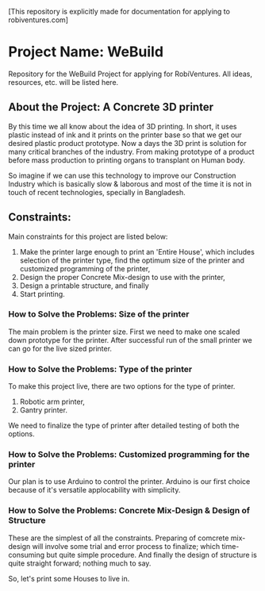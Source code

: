[This repository is explicitly made for documentation for applying to robiventures.com]

# Project Name: WeBuild
Repository for the WeBuild Project for applying for RobiVentures. All ideas, resources, etc. will be listed here.

## About the Project: A Concrete 3D printer
By this time we all know about the idea of 3D printing. In short, it uses plastic instead of ink and it prints on the printer base so that we get our desired plastic product prototype. Now a days the 3D print is solution for many critical branches of the industry. From making prototype of a product before mass production to printing organs to transplant on Human body.

So imagine if we can use this technology to improve our Construction Industry which is basically slow & laborous and most of the time it is not in touch of recent technologies, specially in Bangladesh.

## Constraints:
Main constraints for this project are listed below:
1. Make the printer large enough to print an 'Entire House', which includes selection of the printer type, find the optimum size of the printer and customized programming of the printer,
2. Design the proper Concrete Mix-design to use with the printer, 
3. Design a printable structure, and finally
4. Start printing.

### How to Solve the Problems: Size of the printer
The main problem is the printer size. First we need to make one scaled down prototype for the printer. After successful run of the small printer we can go for the live sized printer.

### How to Solve the Problems: Type of the printer
To make this project live, there are two options for the type of printer.
1. Robotic arm printer,
2. Gantry printer.

We need to finalize the type of printer after detailed testing of both the options.

### How to Solve the Problems: Customized programming for the printer
Our plan is to use Arduino to control the printer. Arduino is our first choice because of it's versatile applocability with simplicity.

### How to Solve the Problems: Concrete Mix-Design & Design of Structure
These are the simplest of all the constraints. Preparing of comcrete mix-design will involve some trial and error process to finalize; which time-consuming but quite simple procedure.
And finally the design of structure is quite straight forward; nothing much to say.

So, let's print some Houses to live in.
